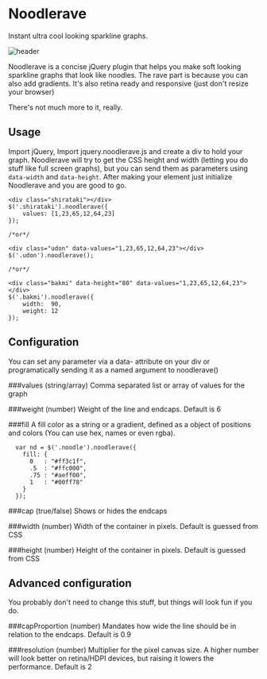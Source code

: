 Noodlerave
==========
Instant ultra cool looking sparkline graphs.

![header](http://i.imgur.com/w5N6GMG.png?1?8155)

Noodlerave is a concise jQuery plugin that helps you make soft looking sparkline graphs that look like noodles. The rave part is because you can also add gradients. It's also retina ready and responsive (just don't resize your browser)

There's not much more to it, really.

Usage
--

Import jQuery, Import jquery.noodlerave.js and create a div to hold your graph. Noodlerave will try to get the CSS height and width (letting you do stuff like full screen graphs), but you can send them as parameters using `data-width` and `data-height`.
After making your element just initialize Noodlerave and you are good to go.

    <div class="shirataki"></div>
    $('.shirataki').noodlerave({
        values: [1,23,65,12,64,23]
    });
    
    /*or*/
    
    <div class="udon" data-values="1,23,65,12,64,23"></div>
    $('.udon').noodlerave();
    
    /*or*/
    
    <div class="bakmi" data-height="80" data-values="1,23,65,12,64,23"></div>
    $('.bakmi').noodlerave({
        width:  90,
        weight: 12
    });
  
  
Configuration
--
You can set any parameter via a data- attribute on your div or programatically sending it as a named argument to noodlerave()


###values
(string/array) Comma separated list or array of values for the graph


###weight
(number) Weight of the line and endcaps. Default is 6


###fill
A fill color as a string or a gradient, defined as a object of positions and colors (You can use hex, names or even rgba).

      var nd = $('.noodle').noodlerave({
        fill: {
          0   : "#ff3c1f",
          .5  : "#ffc000",
          .75 : "#aeff00",
          1   : "#00ff78"
        }
      });

###cap
(true/false) Shows or hides the endcaps


###width
(number) Width of the container in pixels. Default is guessed from CSS


###height
(number) Height of the container in pixels. Default is guessed from CSS




Advanced configuration
--
You probably don't need to change this stuff, but things will look fun if you do.

###capProportion
(number) Mandates how wide the line should be in relation to the endcaps. Default is 0.9

###resolution
(number) Multiplier for the pixel canvas size. A higher number will look better on retina/HDPI devices, but raising it lowers the performance. Default is 2
